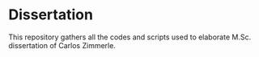 # Dissertation

This repository gathers all the codes and scripts used to elaborate M.Sc. dissertation of Carlos Zimmerle.
